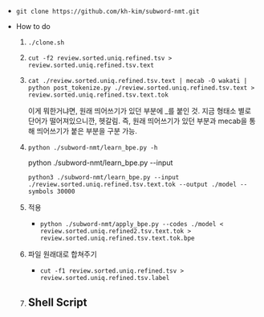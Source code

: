 

- `git clone https://github.com/kh-kim/subword-nmt.git`





- How to do 

  1. `./clone.sh`

  2. `cut -f2 review.sorted.uniq.refined.tsv > review.sorted.uniq.refined.tsv.text`

  3. `cat ./review.sorted.uniq.refined.tsv.text | mecab -O wakati | python post_tokenize.py ./review.sorted.uniq.refined.tsv.text > review.sorted.uniq.refined.tsv.text.tok`

     이게 뭐한거냐면, 원래 띄어쓰기가 있던 부분에 _를 붙인 것. 지금 형태소 별로 단어가 떨어져있으니깐, 헷갈림. 즉, 원래 띄어쓰기가 있던 부분과 mecab을 통해 띄어쓰기가 붙은 부분을 구분 가능. 

  4. `python ./subword-nmt/learn_bpe.py -h`

     python ./subword-nmt/learn_bpe.py --input 

     `python3 ./subword-nmt/learn_bpe.py --input ./review.sorted.uniq.refined.tsv.text.tok --output ./model --symbols 30000`

  5. 적용
     - `python ./subword-nmt/apply_bpe.py --codes ./model < review.sorted.uniq.refined2.tsv.text.tok > review.sorted.uniq.refined.tsv.text.tok.bpe`
  6. 파일 원래대로 합쳐주기
     - `cut -f1 review.sorted.uniq.refined.tsv > review.sorted.uniq.refined.tsv.label`

  7. Shell Script
     - 


